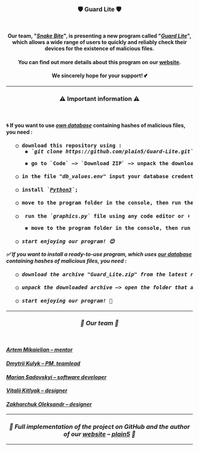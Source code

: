 <!DOCTYPE html>
<html>
<body>
  <h3 align="center"> 🛡️ Guard Lite 🛡️</h3>
    <br>
  <p dir=auto align="center"><b>Our team, "<i><ins>Snake Bite</ins></i>", is presenting a new program called "<i><ins>Guard Lite</ins></i>", which allows a wide range of users to quickly and reliably check their devices for the existence of malicious files.<b></p>
    <h4 align="center">You can find out more details about this program on our <a target="_blank" href="https://guard-lite.com">website</a>.</h4>
    <h4 align="center">We sincerely hope for your support! 💕</h4>
  <hr>
  <h3 align="center"> ⚠️ Important information ⚠️</h3>
  <br>
  <dl>
      <h4 align="left">🌀 If you want to use <i><ins>own database</ins></i> containing hashes of malicious files, you need : </h4>
        <h4><pre>   ○ download this repository using : <br>      ◾ <i>`git clone https://github.com/plain5/Guard-Lite.git`</i> (if you have Git installed) or ⬇️<br><br>      ◾ go to `Code` –> `Download ZIP` –> unpack the downloaded archive –> open the folder that appeared;</pre></h4>
        <h4><pre>   ○ in the file <i>"db_values.env"</i> input your database credentials as shown in this file;</pre></h4>
        <h4><pre>   ○ install <i>`<a target="_blank" href="https://www.python.org/downloads/">Python3</a>`</i>;</pre></h4>
        <h4><pre>   ○ move to the program folder in the console, then run the following command <i>`pip install -U -r requirements.txt`</i>;</pre></h4>
        <h4><pre>   ○  run the <i>`graphics.py`</i> file using any code editor or ⬇️<br><br>      ◾ move to the program folder in the console, then run the following command <i>`python graphics.py`<i>;</pre></h4>
        <h4><pre>   ○ start enjoying our program! 😊</pre></h4>
      <p dir=auto align="left"><b> ✅ If you want to install a ready-to-use program, which uses <i><ins>our database</ins></i> containing hashes of malicious files, you need :<b></p>
        <h4><pre>   ○ download the archive <i>"Guard_Lite.zip"</i> from the latest release;</pre></h4>
        <h4><pre>   ○ unpack the downloaded archive –> open the folder that appeared –> double-click on the file <i>"Guard Lite.exe";</i></pre></h4>
        <h4><pre>   ○ start enjoying our program! 🤗</pre></h4>
    <hr>
    <h3 align="center"> 🐍 Our team 🐍</h3>
    <br>
    <h4 align="left"><a target="_blank" href="https://www.linkedin.com/in/%F0%9F%90%99-artem-mikaielian-b52697193/">Artem Mikaielian – mentor</a></h4>
    <h4 align="left"><a target="_blank" href="https://www.linkedin.com/in/dmytrii-kulyk/">Dmytrii Kulyk – PM, teamlead</a></h4>
    <h4 align="left"><a target="_blank" href="https://t.me/the_marik">Marian Sadovskyi – software developer</a></h4>
    <h4 align="left"><a target="_blank" href="https://t.me/yanes_s">Vitalii Kitlyak – designer</a></h4>
    <h4 align="left"><a target="_blank" href="https://t.me/Sasha6775">Zakharchuk Oleksandr – designer</a></h4>
    <hr>
    <h3 align="center">👻 Full implementation of the project on GitHub and the author of our <a target="_blank" href="https://guard-lite.com">website</a> – <a target="_blank" href="https://github.com/plain5">plain5</a> 👻</h3>
    <hr>
</body>
</html>